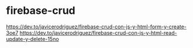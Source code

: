 # firebase-crud
https://dev.to/javicerodriguez/firebase-crud-con-js-y-html-form-y-create-3oe7
https://dev.to/javicerodriguez/firebase-crud-con-js-y-html-read-update-y-delete-15no